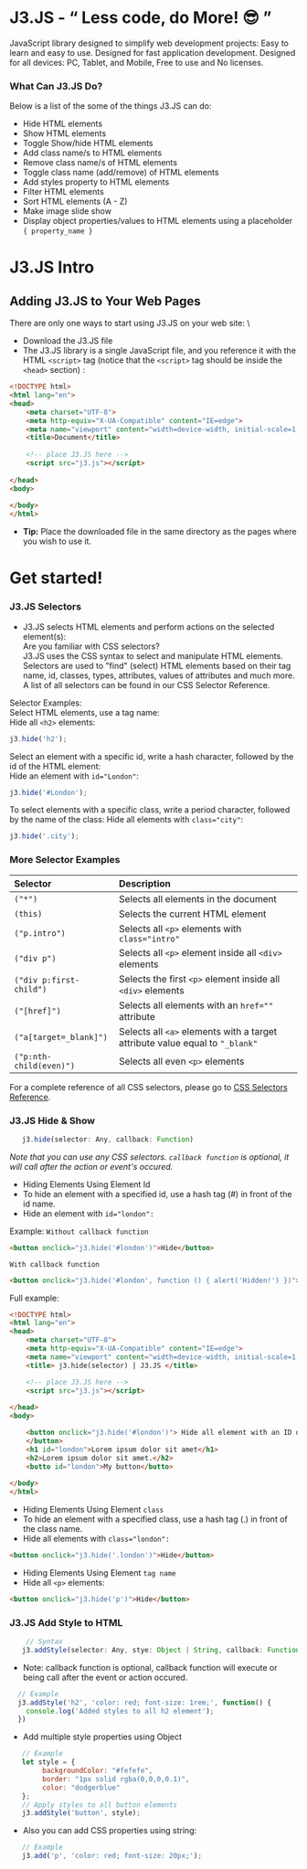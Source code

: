 # J3.JS - “ Less code, do More! 😎 ”
JavaScript library designed to simplify web development projects:  Easy to learn and easy to use.  Designed for fast application development.  Designed for all devices: PC, Tablet, and Mobile, Free to use and No licenses.
### What Can J3.JS Do?
Below is a list of the some of the things J3.JS can do:
- Hide HTML elements
- Show HTML elements
- Toggle Show/hide HTML elements
- Add class name/s to HTML elements
- Remove class name/s of HTML elements
- Toggle class name (add/remove) of HTML elements
- Add styles property to HTML elements
- Filter HTML elements
- Sort HTML elements (A - Z)
- Make image slide show
- Display object properties/values to HTML elements using a placeholder `{ property_name }`


# J3.JS Intro
## Adding J3.JS to Your Web Pages
There are only one ways to start using J3.JS on your web site: \
- Download the J3.JS file
- The J3.JS library is a single JavaScript file, and you reference it with the HTML `<script>` tag (notice that the `<script>` tag should be inside the `<head>` section) :

```html
<!DOCTYPE html>
<html lang="en">
<head>
    <meta charset="UTF-8">
    <meta http-equiv="X-UA-Compatible" content="IE=edge">
    <meta name="viewport" content="width=device-width, initial-scale=1.0">
    <title>Document</title>
    
    <!-- place J3.JS here -->
    <script src="j3.js"></script>
    
</head>
<body>
    
</body>
</html>
 ```

- <b>Tip:</b> Place the downloaded file in the same directory as the pages where you wish to use it.

# Get started!
### J3.JS Selectors
* J3.JS selects HTML elements and perform actions on the selected element(s):\
Are you familiar with CSS selectors?\
J3.JS uses the CSS syntax to select and manipulate HTML elements.\
Selectors are used to "find" (select) HTML elements based on their tag name, id, classes, types, attributes, values of attributes and much more. A list of all selectors can be found in our CSS Selector Reference.

Selector Examples:\
Select HTML elements, use a tag name:\
Hide all `<h2>` elements:
```javascript
j3.hide('h2');
```
Select an element with a specific id, write a hash character, followed by the id of the HTML element:\
Hide an element with `id="London"`:
```javascript
j3.hide('#London');
```
To select elements with a specific class, write a period character, followed by the name of the class:
Hide all elements with `class="city"`:
```javascript
j3.hide('.city');
```

### More Selector Examples
| Selector  | Description  |
| :------------ |:----------------------------------------------------------------------|
| `("*")` | Selects all elements in the document |
| `(this)` | Selects the current HTML element |
| `("p.intro")` | Selects all `<p>` elements with `class="intro"` |
| `("div p")` |	Selects all `<p>` element inside all `<div>` elements |
| `("div p:first-child")`	| Selects the first `<p>` element inside all `<div>` elements |
| `("[href]")` |	Selects all elements with an `href=""` attribute |
| `("a[target=_blank]")` |	Selects all `<a>` elements with a target attribute value equal to `"_blank"` |
| `("p:nth-child(even)")` |	Selects all even `<p>` elements |

For a complete reference of all CSS selectors, please go to [CSS Selectors Reference](https://developer.mozilla.org/en-US/docs/Web/CSS/CSS_Selectors).

### J3.JS Hide & Show
```javascript
   j3.hide(selector: Any, callback: Function)
```

*Note that you can use any CSS selectors. `callback function` is optional, it will call after the action or event's occured.*
- Hiding Elements Using Element Id
- To hide an element with a specified id, use a hash tag (#) in front of the id name.
- Hide an element with `id="london":`

Example: 
`Without callback function`
```html
<button onclick="j3.hide('#london')">Hide</button>
```

`With callback function`
```html
<button onclick="j3.hide('#london', function () { alert('Hidden!') })">Hide</button>
```
Full example:
```html
<!DOCTYPE html>
<html lang="en">
<head>
    <meta charset="UTF-8">
    <meta http-equiv="X-UA-Compatible" content="IE=edge">
    <meta name="viewport" content="width=device-width, initial-scale=1.0">
    <title> j3.hide(selector) | J3.JS </title>

    <!-- place J3.JS here -->
    <script src="j3.js"></script>
    
</head>
<body>

    <button onclick="j3.hide('#london')"> Hide all element with an ID of london
    </button>
    <h1 id="london">Lorem ipsum dolor sit amet</h1>
    <h2>Lorem ipsum dolor sit amet.</h2>
    <butto id="london">My button</butto>
    
</body>
</html>
```

- Hiding Elements Using Element `class`
- To hide an element with a specified class, use a hash tag (.) in front of the class name.
- Hide all elements with `class="london":`

```html
<button onclick="j3.hide('.london')">Hide</button>
```


- Hiding Elements Using Element `tag name`
- Hide all `<p>` elements:
```html
<button onclick="j3.hide('p')">Hide</button>
```
### J3.JS Add Style to HTML
```javascript
    // Syntax
   j3.addStyle(selector: Any, stye: Object | String, callback: Function)
```
- Note: callback function is optional, callback function will execute or being call after the event or action occured.
```javascript
  // Example
  j3.addStyle('h2', 'color: red; font-size: 1rem;', function() {
    console.log('Added styles to all h2 element');
  })

```
- Add multiple style properties using Object
```javascript
   // Example
   let style = {
        backgroundColor: "#fefefe",
        border: "1px solid rgba(0,0,0,0.1)",
        color: "dodgerblue"
   };
   // Apply styles to all button elements
   j3.addStyle('button', style);
```
- Also you can add CSS properties using string:
```javascript
   // Example
   j3.add('p', 'color: red; font-size: 20px;');
```












